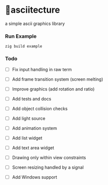 # 🔺asciitecture
a simple ascii graphics library

### Run Example
```zig build example```

### Todo
- [ ] Fix input handling in raw term
- [ ] Add frame transition system (screen melting)
- [ ] Improve graphics (add rotation and ratio)
- [ ] Add tests and docs

- [ ] Add object collision checks
- [ ] Add light source
- [ ] Add animation system
- [ ] Add list widget
- [ ] Add text area widget
- [ ] Drawing only within view constraints

- [ ] Screen resizing handled by a signal
- [ ] Add Windows support
